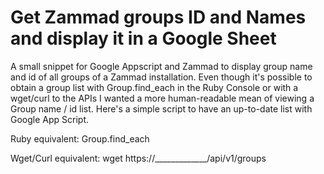# Get Zammad groups ID and Names and display it in a Google Sheet
A small snippet for Google Appscript and Zammad to display group name and id of all groups of a Zammad installation.
Even though it's possible to obtain a group list with Group.find_each in the Ruby Console or with a wget/curl to the APIs I wanted a more human-readable mean of viewing a Group name / id list.
Here's a simple script to have an up-to-date list with Google App Script.

Ruby equivalent:
Group.find_each

Wget/Curl equivalent:
wget https://_____________/api/v1/groups
